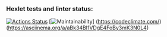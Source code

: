 ### Hexlet tests and linter status:
[![Actions Status](https://github.com/ilyakartashou/frontend-project-44/actions/workflows/hexlet-check.yml/badge.svg)](https://github.com/ilyakartashou/frontend-project-44/actions)
[![Maintainability](https://api.codeclimate.com/v1/badges/22b130fa6c972a03c3f1/maintainability)]
(https://codeclimate.com/)
(https://asciinema.org/a/aBk34Bl1VDgE4FoBy3mK3N0L4)

